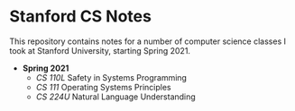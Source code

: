 # Stanford CS Notes

This repository contains notes for a number of computer science classes I took at Stanford University, starting Spring 2021.

* **Spring 2021**
    - *CS 110L* Safety in Systems Programming
    - *CS 111* Operating Systems Principles
    - *CS 224U* Natural Language Understanding